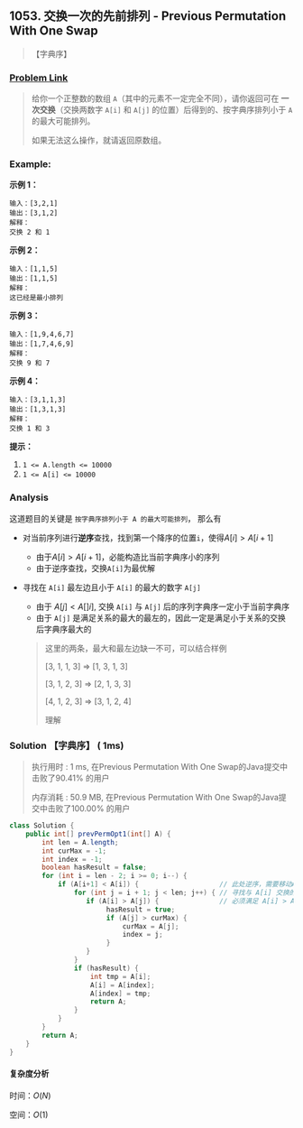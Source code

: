 ## 1053. 交换一次的先前排列 - Previous Permutation With One Swap

> 【字典序】

### [Problem Link](<https://leetcode-cn.com/problems/previous-permutation-with-one-swap/>)

> 给你一个正整数的数组 `A`（其中的元素不一定完全不同），请你返回可在 **一次交换**（交换两数字 `A[i]` 和 `A[j]` 的位置）后得到的、按字典序排列小于 `A` 的最大可能排列。
>
> 如果无法这么操作，就请返回原数组。

### Example:

**示例 1：**

```
输入：[3,2,1]
输出：[3,1,2]
解释：
交换 2 和 1
```

 **示例 2：**

```
输入：[1,1,5]
输出：[1,1,5]
解释： 
这已经是最小排列
```

 **示例 3：**

```
输入：[1,9,4,6,7]
输出：[1,7,4,6,9]
解释：
交换 9 和 7
```

 **示例 4：**

```
输入：[3,1,1,3]
输出：[1,3,1,3]
解释：
交换 1 和 3
```

 **提示：**

1. `1 <= A.length <= 10000`
2. `1 <= A[i] <= 10000`

### Analysis

这道题目的关键是 `按字典序排列小于 A 的最大可能排列`， 那么有

- 对当前序列进行**逆序**查找，找到第一个降序的位置`i`，使得$A[i]>A[i+1]$
  - 由于$A[i]>A[i+1]$，必能构造比当前字典序小的序列
  - 由于逆序查找，交换`A[i]`为最优解
- 寻找在 `A[i]` 最左边且小于 `A[i]` 的最大的数字 `A[j]`
  - 由于 $A[j] < A[]i]$, 交换 `A[i]` 与 `A[j]` 后的序列字典序一定小于当前字典序
  - 由于 `A[j]` 是满足关系的最大的最左的，因此一定是满足小于关系的交换后字典序最大的
  
  > 这里的两条，最大和最左边缺一不可，可以结合样例
  >
  > [3, 1, 1, 3] => [1, 3, 1, 3]
  >
  > [3, 1, 2, 3] => [2, 1, 3, 3]
  >
  > [4, 1, 2, 3] => [3, 1, 2, 4]
  >
  > 理解

### Solution 【字典序】 ( 1ms)

> 执行用时 : 1 ms, 在Previous Permutation With One Swap的Java提交中击败了90.41% 的用户
>
> 内存消耗 : 50.9 MB, 在Previous Permutation With One Swap的Java提交中击败了100.00% 的用户

```java
class Solution {
    public int[] prevPermOpt1(int[] A) {
        int len = A.length;
        int curMax = -1;
        int index = -1;
        boolean hasResult = false;
        for (int i = len - 2; i >= 0; i--) {
            if (A[i+1] < A[i]) {                    // 此处逆序，需要移动A[i]
                for (int j = i + 1; j < len; j++) { // 寻找与 A[i] 交换的位置
                   if (A[i] > A[j]) {               // 必须满足 A[i] > A[j]，否则不能满足交换后的字典序小于原始字典序
                        hasResult = true;
                        if (A[j] > curMax) {        
                            curMax = A[j];
                            index = j;
                        }
                   } 
                }
                if (hasResult) {
                    int tmp = A[i];
                    A[i] = A[index];
                    A[index] = tmp;
                    return A;
                }
            }
        }
        return A;
    }
}
```
#### 复杂度分析

时间：$O(N)$

空间：$O(1)$







